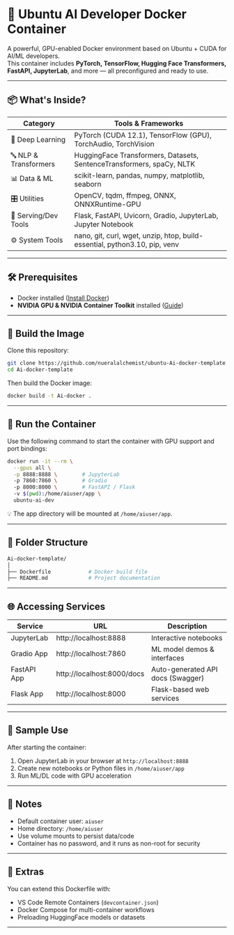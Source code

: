 # 🚀 Ubuntu AI Developer Docker Container

A powerful, GPU-enabled Docker environment based on Ubuntu + CUDA for AI/ML developers.  
This container includes **PyTorch, TensorFlow, Hugging Face Transformers, FastAPI, JupyterLab**, and more — all preconfigured and ready to use.

---

## 📦 What's Inside?

| Category             | Tools & Frameworks                                                                 |
|----------------------|-------------------------------------------------------------------------------------|
| 🧠 Deep Learning      | PyTorch (CUDA 12.1), TensorFlow (GPU), TorchAudio, TorchVision                     |
| 🔤 NLP & Transformers | HuggingFace Transformers, Datasets, SentenceTransformers, spaCy, NLTK              |
| 📊 Data & ML          | scikit-learn, pandas, numpy, matplotlib, seaborn                                   |
| 🎛️ Utilities          | OpenCV, tqdm, ffmpeg, ONNX, ONNXRuntime-GPU                                        |
| 🧪 Serving/Dev Tools  | Flask, FastAPI, Uvicorn, Gradio, JupyterLab, Jupyter Notebook                      |
| ⚙️ System Tools       | nano, git, curl, wget, unzip, htop, build-essential, python3.10, pip, venv         |

---

## 🛠️ Prerequisites

- Docker installed ([Install Docker](https://docs.docker.com/get-docker/))
- **NVIDIA GPU & NVIDIA Container Toolkit** installed ([Guide](https://docs.nvidia.com/datacenter/cloud-native/container-toolkit/install-guide.html))

---

## 🧱 Build the Image

Clone this repository:

```bash
git clone https://github.com/nueralalchemist/ubuntu-Ai-docker-template.git
cd Ai-docker-template
```

Then build the Docker image:

```bash
docker build -t Ai-docker .
```

---

## 🚀 Run the Container

Use the following command to start the container with GPU support and port bindings:

```bash
docker run -it --rm \
  --gpus all \
  -p 8888:8888 \        # JupyterLab
  -p 7860:7860 \        # Gradio
  -p 8000:8000 \        # FastAPI / Flask
  -v $(pwd):/home/aiuser/app \
  ubuntu-ai-dev
```

💡 The app directory will be mounted at `/home/aiuser/app`.

---

## 📂 Folder Structure

```bash
Ai-docker-template/
│
├── Dockerfile            # Docker build file
├── README.md             # Project documentation
```

---

## 🌐 Accessing Services

| Service      | URL                                  | Description                       |
|--------------|--------------------------------------|-----------------------------------|
| JupyterLab   | http://localhost:8888                | Interactive notebooks             |
| Gradio App   | http://localhost:7860                | ML model demos & interfaces       |
| FastAPI App  | http://localhost:8000/docs           | Auto-generated API docs (Swagger) |
| Flask App    | http://localhost:8000                | Flask-based web services          |

---

## 🧪 Sample Use

After starting the container:

1. Open JupyterLab in your browser at `http://localhost:8888`
2. Create new notebooks or Python files in `/home/aiuser/app`
3. Run ML/DL code with GPU acceleration

---

## 🔐 Notes

- Default container user: `aiuser`
- Home directory: `/home/aiuser`
- Use volume mounts to persist data/code
- Container has no password, and it runs as non-root for security

---

## 🧰 Extras

You can extend this Dockerfile with:
- VS Code Remote Containers (`devcontainer.json`)
- Docker Compose for multi-container workflows
- Preloading HuggingFace models or datasets

---
